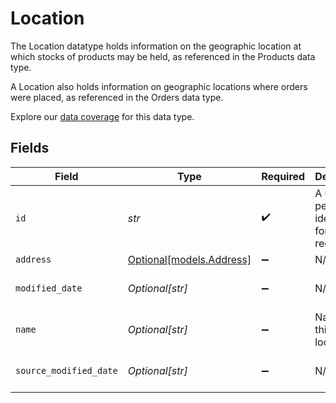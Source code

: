 # Location

The Location datatype holds information on the geographic location at which stocks of products may be held, as referenced in the Products data type.

A Location also holds information on geographic locations where orders were placed, as referenced in the Orders data type.

Explore our [data coverage](https://knowledge.codat.io/supported-features/commerce?view=tab-by-data-type&dataType=commerce-locations) for this data type.


## Fields

| Field                                            | Type                                             | Required                                         | Description                                      | Example                                          |
| ------------------------------------------------ | ------------------------------------------------ | ------------------------------------------------ | ------------------------------------------------ | ------------------------------------------------ |
| `id`                                             | *str*                                            | :heavy_check_mark:                               | A unique, persistent identifier for this record  | 13d946f0-c5d5-42bc-b092-97ece17923ab             |
| `address`                                        | [Optional[models.Address]](../models/address.md) | :heavy_minus_sign:                               | N/A                                              |                                                  |
| `modified_date`                                  | *Optional[str]*                                  | :heavy_minus_sign:                               | N/A                                              | 2022-10-23 00:00:00 +0000 UTC                    |
| `name`                                           | *Optional[str]*                                  | :heavy_minus_sign:                               | Name of this location                            |                                                  |
| `source_modified_date`                           | *Optional[str]*                                  | :heavy_minus_sign:                               | N/A                                              | 2022-10-23 00:00:00 +0000 UTC                    |